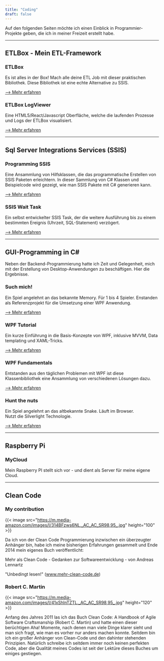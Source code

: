 ```yaml
---
title: "Coding"
draft: false
---
```



Auf den folgenden Seiten möchte ich einen Einblick in Programmier-Projekte geben, die ich in meiner Freizeit erstellt habe. 

---

## ETLBox - Mein ETL-Framework

### ETLBox

Es ist alles in der Box! Mach alle deine ETL Job mit dieser praktischen Bibliothek. Diese Bibliothek ist eine echte Alternative zu SSIS. 

[--> Mehr erfahren](etlbox)

### ETLBox LogViewer

Eine HTML5/React/Javascript Oberfläche, welche die laufenden Prozesse und Logs der ETLBox visualisiert. 

[--> Mehr erfahren](etlbox-logviewer)

--- 

## Sql Server Integrations Services (SSIS)

### Programming SSIS

Eine Ansammlung von Hilfsklassen, die das programmatische Erstellen von SSIS Paketen erleichtern. In dieser Sammlung von C# Klassen und Beispielcode wird gezeigt, wie man SSIS Pakete mit C# generieren kann. 

[--> Mehr erfahren](programming-ssis)

### SSIS Wait Task

Ein selbst entwickelter SSIS Task, der die weitere Ausführung bis zu einem bestimmten Ereignis (Uhrzeit, SQL-Statement) verzögert.

[--> Mehr erfahren](ssis-wait-task)

---

## GUI-Programming in C#

Neben der Backend-Programmierung hatte ich Zeit und Gelegenheit, mich mit der Erstellung von Desktop-Anwendungen zu beschäftigen. Hier die Ergebnisse.

### Such mich!

Ein Spiel angelehnt an das bekannte Memory. Für 1 bis 4 Spieler. 
Enstanden als Referenzprojekt für die Umsetzung einer WPF Anwendung.

[--> Mehr erfahren](such-mich)

### WPF Tutorial

Ein kurze Einführung in die Basis-Konzepte von WPF, inklusive MVVM, Data templating und XAML-Tricks.

[--> Mehr erfahren](wpf-tutorial)

### WPF Fundamentals

Entstanden aus den täglichen Problemen mit WPF ist diese Klassenbibliothek eine Ansammlung von verschiedenen Lösungen dazu.

[--> Mehr erfahren](wpf-fundamentals)

### Hunt the nuts

Ein Spiel angelehnt an das altbekannte Snake. Läuft im Browser.  
Nutzt die Silverlight Technologie.

[--> Mehr erfahren](hunt-the-nuts)

---

## Raspberry Pi

### MyCloud

Mein Raspberry PI stellt sich vor - und dient als Server für meine eigene Cloud.

---

## Clean Code

### My contribution

{{< image src="https://m.media-amazon.com/images/I/314BFzws6NL._AC_AC_SR98,95_.jpg" height="100" >}}

Da ich von der Clean Code Programmierung inzwischen ein überzeugter Anhänger bin, habe ich meine bisherigen Erfahrungen gesammelt und Ende 2014 mein eigenes Buch veröffentlicht:

Mehr als Clean Code - Gedanken zur Softwareentwicklung - von Andreas Lennartz

"Unbedingt lesen!" (www.mehr-clean-code.de)

### Robert C. Martin

{{< image src="https://m.media-amazon.com/images/I/41xShlnTZTL._AC_AC_SR98,95_.jpg" height="120" >}}

Anfang des Jahres 2011 las ich das Buch Clean Code: A Handbook of Agile Software Craftsmanship (Robert C. Martin) und hatte einen dieser berüchtigen Aha! Momente, nach denen man viele Dinge klarer sieht und man sich fragt, wie man es vorher nur anders machen konnte. Seitdem bin ich ein großer Anhänger von Clean-Code und den dahinter stehenden Prinzipien. Natürlich schreibe ich seitdem immer noch keinen perfekten Code, aber die Qualität meines Codes ist seit der Lektüre dieses Buches um einiges gestiegen. 



